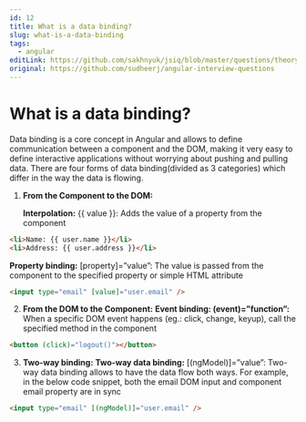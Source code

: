 ```yaml
---
id: 12
title: What is a data binding?
slug: what-is-a-data-binding
tags:
  - angular
editLink: https://github.com/sakhnyuk/jsiq/blob/master/questions/theory/angular/12.md
original: https://github.com/sudheerj/angular-interview-questions
---
```


# What is a data binding?

Data binding is a core concept in Angular and allows to define communication between a component and the DOM, making it very easy to define interactive applications without worrying about pushing and pulling data. There are four forms of data binding(divided as 3 categories) which differ in the way the data is flowing.

1. **From the Component to the DOM:**

   **Interpolation:** {{ value }}: Adds the value of a property from the component

```html
<li>Name: {{ user.name }}</li>
<li>Address: {{ user.address }}</li>
```

**Property binding:** [property]=”value”: The value is passed from the component to the specified property or simple HTML attribute

```html
<input type="email" [value]="user.email" />
```

2. **From the DOM to the Component:** **Event binding: (event)=”function”:** When a specific DOM event happens (eg.: click, change, keyup), call the specified method in the component

```html
<button (click)="logout()"></button>
```

3. **Two-way binding:** **Two-way data binding:** [(ngModel)]=”value”: Two-way data binding allows to have the data flow both ways. For example, in the below code snippet, both the email DOM input and component email property are in sync

```html
<input type="email" [(ngModel)]="user.email" />
```